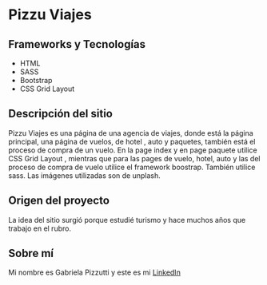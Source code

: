 # Pizzu Viajes
## Frameworks y Tecnologías

* HTML 
* SASS
* Bootstrap
* CSS Grid Layout

## Descripción del sitio
Pizzu Viajes es una página de una agencia de viajes, donde está la página principal, una página de vuelos, de hotel , auto y paquetes, también está el proceso de compra de un vuelo. En la page index y en page paquete utilice CSS Grid Layout , mientras que para las pages de vuelo, hotel, auto  y las del proceso de compra de vuelo utilice el framework boostrap. También utilice sass. Las imágenes utilizadas son de unplash.

## Origen del proyecto
La idea del sitio surgió porque estudié turismo y hace muchos años que trabajo en el rubro. 

## Sobre mí
Mi nombre es Gabriela Pizzutti y este es mi [LinkedIn](https://www.linkedin.com/in/gabriela-pizzutti-a1312355/)
